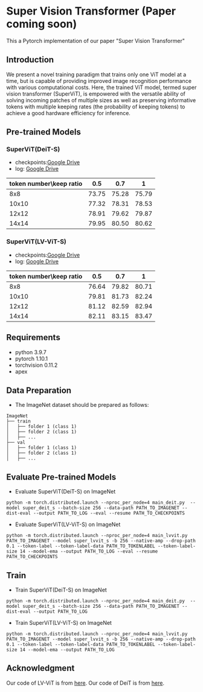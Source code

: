 # Super Vision Transformer (Paper coming soon)

This a Pytorch implementation of our paper "Super Vision Transformer" 

## Introduction

We present a novel training paradigm that trains only one ViT model at a time, but is capable of providing improved image recognition performance with various computational costs. Here, the trained ViT model, termed super vision transformer (SuperViT), is empowered with the versatile ability of solving incoming patches of multiple sizes as well as preserving informative tokens with multiple keeping rates (the probability of keeping tokens) to achieve a good hardware efficiency for inference.

## Pre-trained Models

### SuperViT(DeiT-S) 
- checkpoints:[Google Drive](https://drive.google.com/file/d/1y2-zU5UvHqGCmWEB41VLbnf7B27BatBL/view?usp=sharing)
- log: [Google Drive](https://drive.google.com/file/d/1PPV1PC3-QkI2XIT81RTs-8E6ixmQE0cn/view?usp=sharing)

|token number\keep ratio|0.5|0.7|1|
|-----|-----|-----|-----|
|8x8| 73.75 | 75.28 | 75.79 |
|10x10| 77.32 | 78.31 | 78.53 |
|12x12| 78.91 | 79.62 | 79.87 |
|14x14| 79.95 | 80.50 | 80.62 |

### SuperViT(LV-ViT-S)
- checkpoints:[Google Drive](https://drive.google.com/file/d/1xjKrelbFQchaaulMm0bLUftD0h10hRJa/view?usp=sharing)
- log: [Google Drive](https://drive.google.com/file/d/1HsiWjWzp-JzKQc82iiWaIiDUfkmqFOpb/view?usp=sharing)

|token number\keep ratio|0.5|0.7|1|
|-----|-----|-----|-----|
|8x8| 76.64 | 79.82 | 80.71 |
|10x10| 79.81 | 81.73 | 82.24  |
|12x12| 81.12 | 82.59 | 82.94 |
|14x14| 82.11 | 83.15 | 83.47 |



## Requirements

- python 3.9.7
- pytorch 1.10.1
- torchvision 0.11.2
- apex 


## Data Preparation

- The ImageNet dataset should be prepared as follows:

```
ImageNet
├── train
│   ├── folder 1 (class 1)
│   ├── folder 2 (class 1)
│   ├── ...
├── val
│   ├── folder 1 (class 1)
│   ├── folder 2 (class 1)
│   ├── ...

```

## Evaluate Pre-trained Models

- Evaluate SuperViT(DeiT-S) on ImageNet 
```
python -m torch.distributed.launch --nproc_per_node=4 main_deit.py  --model super_deit_s --batch-size 256 --data-path PATH_TO_IMAGENET --dist-eval --output PATH_TO_LOG --eval --resume PATH_TO_CHECKPOINTS
```

- Evaluate SuperViT(LV-ViT-S) on ImageNet 
```
python -m torch.distributed.launch --nproc_per_node=4 main_lvvit.py PATH_TO_IMAGENET --model super_lvvit_s -b 256 --native-amp --drop-path 0.1 --token-label --token-label-data PATH_TO_TOKENLABEL --token-label-size 14 --model-ema --output PATH_TO_LOG --eval --resume PATH_TO_CHECKPOINTS
```


## Train

- Train SuperViT(DeiT-S) on ImageNet 

```
python -m torch.distributed.launch --nproc_per_node=4 main_deit.py  --model super_deit_s --batch-size 256 --data-path PATH_TO_IMAGENET --dist-eval --output PATH_TO_LOG
```

- Train SuperViT(LV-ViT-S) on ImageNet 

```
python -m torch.distributed.launch --nproc_per_node=4 main_lvvit.py PATH_TO_IMAGENET --model super_lvvit_s -b 256 --native-amp --drop-path 0.1 --token-label --token-label-data PATH_TO_TOKENLABEL --token-label-size 14 --model-ema --output PATH_TO_LOG
```



## Acknowledgment
Our code of LV-ViT is from [here](https://github.com/zihangJiang/TokenLabeling). Our code of DeiT is from [here](https://github.com/facebookresearch/deitzhe). 

